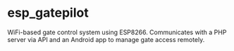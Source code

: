 # esp_gatepilot
WiFi-based gate control system using ESP8266. Communicates with a PHP server via API and an Android app to manage gate access remotely.
